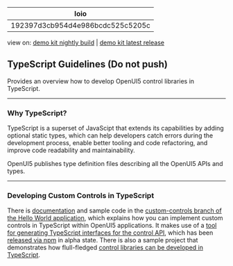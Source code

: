 <!-- loio192397d3cb954d4e986bcdc525c5205c -->

| loio |
| -----|
| 192397d3cb954d4e986bcdc525c5205c |

<div id="loio">

view on: [demo kit nightly build](https://sdk.openui5.org/nightly/#/topic/192397d3cb954d4e986bcdc525c5205c) | [demo kit latest release](https://sdk.openui5.org/topic/192397d3cb954d4e986bcdc525c5205c)</div>

## TypeScript Guidelines \(Do not push\)

Provides an overview how to develop OpenUI5 control libraries in TypeScript.

***

<a name="loio192397d3cb954d4e986bcdc525c5205c__section_brg_5pj_gxb"/>

### Why TypeScript?

TypeScript is a superset of JavaScipt that extends its capabilities by adding optional static types, which can help developers catch errors during the development process, enable better tooling and code refactoring, and improve code readability and maintainability.

OpenUI5 publishes type definition files describing all the OpenUI5 APIs and types.

***

<a name="loio192397d3cb954d4e986bcdc525c5205c__section_mdl_gyq_3xb"/>

### Developing Custom Controls in TypeScript

There is [documentation](https://github.com/SAP-samples/ui5-typescript-helloworld/blob/custom-controls/README.md) and sample code in the [custom-controls branch of the Hello World application](https://github.com/SAP-samples/ui5-typescript-helloworld/tree/custom-controls), which explains how you can implement custom controls in TypeScript within OpenUI5 applications. It makes use of a [tool for generating TypeScript interfaces for the control API](https://github.com/SAP/ui5-typescript/tree/main/packages/ts-interface-generator), which has been [released via npm](https://www.npmjs.com/package/@ui5/ts-interface-generator) in alpha state. There is also a sample project that demonstrates how flull-fledged [control libraries can be developed in TypeScript](https://github.com/SAP-samples/ui5-typescript-control-library).

